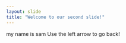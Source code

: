 ```yaml
---
layout: slide
title: "Welcome to our second slide!"
---
```

my name is sam
Use the left arrow to go back!
